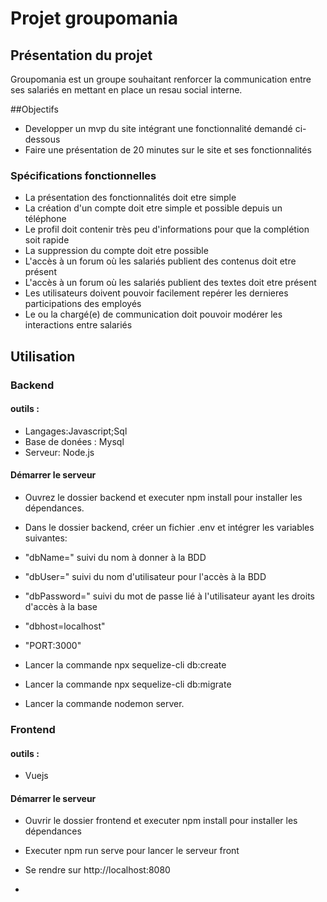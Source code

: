 # Projet groupomania

## Présentation du projet

Groupomania est un groupe souhaitant renforcer la communication entre ses salariés en mettant en place un resau social interne.

##Objectifs

* Developper un mvp du site intégrant une fonctionnalité demandé ci-dessous
* Faire une présentation de 20 minutes sur le site et ses fonctionnalités

### Spécifications fonctionnelles

* La présentation des fonctionnalités doit etre simple
* La création d'un compte doit etre simple et possible depuis un téléphone 
* Le profil doit contenir très peu d'informations pour que la complétion soit rapide 
* La suppression du compte doit etre possible 
* L'accès à un forum où les salariés publient des contenus doit etre présent
* L'accès à un forum où les salariés publient des textes doit etre présent
* Les utilisateurs doivent pouvoir facilement repérer les dernieres participations des employés
* Le ou la chargé(e) de communication  doit pouvoir modérer les interactions entre salariés

## Utilisation

### Backend

#### outils :
* Langages:Javascript;Sql
* Base de donées : Mysql
* Serveur: Node.js

#### Démarrer le serveur 

* Ouvrez le dossier backend et executer npm install pour installer les dépendances.
* Dans le dossier backend, créer un fichier .env et intégrer les variables suivantes:
* "dbName=" suivi du nom à donner à la BDD
* "dbUser=" suivi du nom d'utilisateur pour l'accès à la BDD
* "dbPassword=" suivi du mot de passe lié à l'utilisateur ayant les droits d'accès à la base
* "dbhost=localhost"
* "PORT:3000"

* Lancer la commande npx sequelize-cli db:create
* Lancer la commande npx sequelize-cli db:migrate
* Lancer la commande nodemon server.

### Frontend

#### outils :

* Vuejs


#### Démarrer le serveur

* Ouvrir le dossier frontend  et executer npm install pour installer les dépendances 
* Executer npm run serve pour lancer le serveur front
* Se rendre sur http://localhost:8080


* 
